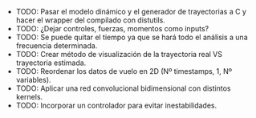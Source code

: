 - TODO: Pasar el modelo dinámico y el generador de trayectorias a C y hacer el wrapper del compilado con distutils.
- TODO: ¿Dejar controles, fuerzas, momentos como inputs?
- TODO: Se puede quitar el tiempo ya que se hará todo el análisis a una frecuencia determinada.
- TODO: Crear método de visualización de la trayectoria real VS trayectoria estimada.
- TODO: Reordenar los datos de vuelo en 2D (Nº timestamps, 1, Nº variables).
- TODO: Aplicar una red convolucional bidimensional con distintos kernels.
- TODO: Incorporar un controlador para evitar inestabilidades.